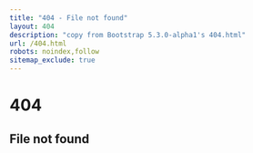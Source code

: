 ```yaml
---
title: "404 - File not found"
layout: 404
description: "copy from Bootstrap 5.3.0-alpha1's 404.html"
url: /404.html
robots: noindex,follow
sitemap_exclude: true
---
```


<div class="text-center py-5">
  <h1 class="display-1">404</h1>
  <h2>File not found</h2>
</div>
